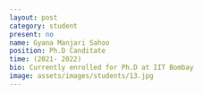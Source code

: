 ```yaml
---
layout: post
category: student
present: no
name: Gyana Manjari Sahoo
position: Ph.D Canditate
time: (2021- 2022)
bio: Currently enrolled for Ph.D at IIT Bombay
image: assets/images/students/13.jpg
---
```

